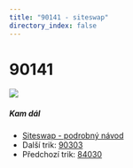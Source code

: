 ```yaml
---
title: "90141 - siteswap"
directory_index: false
---
```


# 90141

![](/animace/siteswap/90141.gif)

##### Kam dál

- [Siteswap - podrobný návod](/siteswap.html "Podrobné vysvětlení siteswapů..")
- Další trik: [90303](90303.html "Siteswap 90303")
- Předchozí trik: [84030](84030.html "Siteswap 84030")

